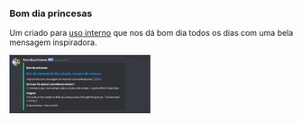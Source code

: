 ### Bom dia princesas
Um criado para [uso interno](https://discord.gg/TSn7sTE) que nos dá bom dia todos os dias com uma bela mensagem inspiradora.

<img src="./assets/usage.png" width="250">
